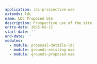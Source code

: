 ```yaml
---
application: ldc-prospective-use
extends: ldc
name: LDC Proposed Use
description: Prospective use of the site
entry-date: 2025-08-12
start-date: ''
end-date: ''
modules:
  - module: proposal-details-ldc
  - module: grounds-existing-use
  - module: grounds-proposed-use
---
```

